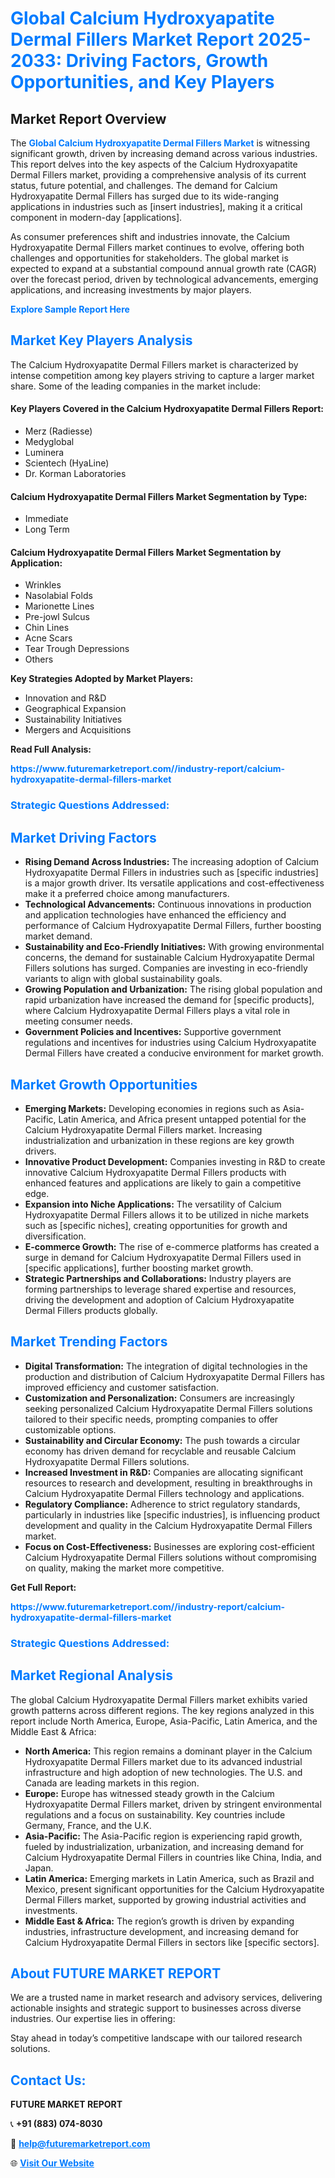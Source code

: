 <h1 style="color: #007BFF;">Global Calcium Hydroxyapatite Dermal Fillers Market Report 2025-2033: Driving Factors, Growth Opportunities, and Key Players</h1>

<section id="overview">
<h2>Market Report Overview</h2>
<p>The <a href="https://www.futuremarketreport.com//industry-report/calcium-hydroxyapatite-dermal-fillers-market" style="color: #007BFF; text-decoration: none;"><strong>Global Calcium Hydroxyapatite Dermal Fillers Market</strong></a> is witnessing significant growth, driven by increasing demand across various industries. This report delves into the key aspects of the Calcium Hydroxyapatite Dermal Fillers market, providing a comprehensive analysis of its current status, future potential, and challenges. The demand for Calcium Hydroxyapatite Dermal Fillers has surged due to its wide-ranging applications in industries such as [insert industries], making it a critical component in modern-day [applications].</p>
<p>As consumer preferences shift and industries innovate, the Calcium Hydroxyapatite Dermal Fillers market continues to evolve, offering both challenges and opportunities for stakeholders. The global market is expected to expand at a substantial compound annual growth rate (CAGR) over the forecast period, driven by technological advancements, emerging applications, and increasing investments by major players.</p>
</section>

<section id="overview">
<p><a href="https://www.futuremarketreport.com//request-sample/reportId=64513" style="color: #007BFF; text-decoration: none;"><strong>Explore Sample Report Here</strong></a></p>
</section>

<section id="key-players">
<h2 style="color: #007BFF;">Market Key Players Analysis</h2>
<p>The Calcium Hydroxyapatite Dermal Fillers market is characterized by intense competition among key players striving to capture a larger market share. Some of the leading companies in the market include:</p>
<h4>Key Players Covered in the Calcium Hydroxyapatite Dermal Fillers Report:</h4>
<ul><li>Merz (Radiesse)</li><li>Medyglobal</li><li>Luminera</li><li>Scientech (HyaLine)</li><li>Dr. Korman Laboratories</li></ul>
<h4>Calcium Hydroxyapatite Dermal Fillers Market Segmentation by Type:</h4>
<ul><li>Immediate</li><li>Long Term</li></ul>

<h4>Calcium Hydroxyapatite Dermal Fillers Market Segmentation by Application:</h4>
<ul><li>Wrinkles</li><li>Nasolabial Folds</li><li>Marionette Lines</li><li>Pre-jowl Sulcus</li><li>Chin Lines</li><li>Acne Scars</li><li>Tear Trough Depressions</li><li>Others</li></ul>
<p><strong>Key Strategies Adopted by Market Players:</strong></p>
<ul>
<li>Innovation and R&D</li>
<li>Geographical Expansion</li>
<li>Sustainability Initiatives</li>
<li>Mergers and Acquisitions</li>
</ul>
</section>

<section>
<p><strong>Read Full Analysis: </strong></p><a href="https://www.futuremarketreport.com//industry-report/calcium-hydroxyapatite-dermal-fillers-market" style="color: #007BFF; text-decoration: none;"><strong>https://www.futuremarketreport.com//industry-report/calcium-hydroxyapatite-dermal-fillers-market</strong></a>
<h3 style="color: #007BFF;">Strategic Questions Addressed:</h3>
</section>

<section id="driving-factors">
<h2 style="color: #007BFF;">Market Driving Factors</h2>
<ul>
<li><strong>Rising Demand Across Industries:</strong> The increasing adoption of Calcium Hydroxyapatite Dermal Fillers in industries such as [specific industries] is a major growth driver. Its versatile applications and cost-effectiveness make it a preferred choice among manufacturers.</li>
<li><strong>Technological Advancements:</strong> Continuous innovations in production and application technologies have enhanced the efficiency and performance of Calcium Hydroxyapatite Dermal Fillers, further boosting market demand.</li>
<li><strong>Sustainability and Eco-Friendly Initiatives:</strong> With growing environmental concerns, the demand for sustainable Calcium Hydroxyapatite Dermal Fillers solutions has surged. Companies are investing in eco-friendly variants to align with global sustainability goals.</li>
<li><strong>Growing Population and Urbanization:</strong> The rising global population and rapid urbanization have increased the demand for [specific products], where Calcium Hydroxyapatite Dermal Fillers plays a vital role in meeting consumer needs.</li>
<li><strong>Government Policies and Incentives:</strong> Supportive government regulations and incentives for industries using Calcium Hydroxyapatite Dermal Fillers have created a conducive environment for market growth.</li>
</ul>
</section>

<section id="growth-opportunities">
<h2 style="color: #007BFF;">Market Growth Opportunities</h2>
<ul>
<li><strong>Emerging Markets:</strong> Developing economies in regions such as Asia-Pacific, Latin America, and Africa present untapped potential for the Calcium Hydroxyapatite Dermal Fillers market. Increasing industrialization and urbanization in these regions are key growth drivers.</li>
<li><strong>Innovative Product Development:</strong> Companies investing in R&D to create innovative Calcium Hydroxyapatite Dermal Fillers products with enhanced features and applications are likely to gain a competitive edge.</li>
<li><strong>Expansion into Niche Applications:</strong> The versatility of Calcium Hydroxyapatite Dermal Fillers allows it to be utilized in niche markets such as [specific niches], creating opportunities for growth and diversification.</li>
<li><strong>E-commerce Growth:</strong> The rise of e-commerce platforms has created a surge in demand for Calcium Hydroxyapatite Dermal Fillers used in [specific applications], further boosting market growth.</li>
<li><strong>Strategic Partnerships and Collaborations:</strong> Industry players are forming partnerships to leverage shared expertise and resources, driving the development and adoption of Calcium Hydroxyapatite Dermal Fillers products globally.</li>
</ul>
</section>

<section id="trending-factors">
<h2 style="color: #007BFF;">Market Trending Factors</h2>
<ul>
<li><strong>Digital Transformation:</strong> The integration of digital technologies in the production and distribution of Calcium Hydroxyapatite Dermal Fillers has improved efficiency and customer satisfaction.</li>
<li><strong>Customization and Personalization:</strong> Consumers are increasingly seeking personalized Calcium Hydroxyapatite Dermal Fillers solutions tailored to their specific needs, prompting companies to offer customizable options.</li>
<li><strong>Sustainability and Circular Economy:</strong> The push towards a circular economy has driven demand for recyclable and reusable Calcium Hydroxyapatite Dermal Fillers solutions.</li>
<li><strong>Increased Investment in R&D:</strong> Companies are allocating significant resources to research and development, resulting in breakthroughs in Calcium Hydroxyapatite Dermal Fillers technology and applications.</li>
<li><strong>Regulatory Compliance:</strong> Adherence to strict regulatory standards, particularly in industries like [specific industries], is influencing product development and quality in the Calcium Hydroxyapatite Dermal Fillers market.</li>
<li><strong>Focus on Cost-Effectiveness:</strong> Businesses are exploring cost-efficient Calcium Hydroxyapatite Dermal Fillers solutions without compromising on quality, making the market more competitive.</li>
</ul>
</section>

<section>
<p><strong>Get Full Report: </strong></p><a href="https://www.futuremarketreport.com//industry-report/calcium-hydroxyapatite-dermal-fillers-market" style="color: #007BFF; text-decoration: none;"><strong>https://www.futuremarketreport.com//industry-report/calcium-hydroxyapatite-dermal-fillers-market</strong></a>
<h3 style="color: #007BFF;">Strategic Questions Addressed:</h3>
</section>


<section id="regional-analysis">
<h2 style="color: #007BFF;">Market Regional Analysis</h2>
<p>The global Calcium Hydroxyapatite Dermal Fillers market exhibits varied growth patterns across different regions. The key regions analyzed in this report include North America, Europe, Asia-Pacific, Latin America, and the Middle East & Africa:</p>
<ul>
<li><strong>North America:</strong> This region remains a dominant player in the Calcium Hydroxyapatite Dermal Fillers market due to its advanced industrial infrastructure and high adoption of new technologies. The U.S. and Canada are leading markets in this region.</li>
<li><strong>Europe:</strong> Europe has witnessed steady growth in the Calcium Hydroxyapatite Dermal Fillers market, driven by stringent environmental regulations and a focus on sustainability. Key countries include Germany, France, and the U.K.</li>
<li><strong>Asia-Pacific:</strong> The Asia-Pacific region is experiencing rapid growth, fueled by industrialization, urbanization, and increasing demand for Calcium Hydroxyapatite Dermal Fillers in countries like China, India, and Japan.</li>
<li><strong>Latin America:</strong> Emerging markets in Latin America, such as Brazil and Mexico, present significant opportunities for the Calcium Hydroxyapatite Dermal Fillers market, supported by growing industrial activities and investments.</li>
<li><strong>Middle East & Africa:</strong> The region’s growth is driven by expanding industries, infrastructure development, and increasing demand for Calcium Hydroxyapatite Dermal Fillers in sectors like [specific sectors].</li>
</ul>
</section>

<footer>
<h2 style="color: #007BFF;">About FUTURE MARKET REPORT</h2>
<p>We are a trusted name in market research and advisory services, delivering actionable insights and strategic support to businesses across diverse industries. Our expertise lies in offering:</p>

<p>Stay ahead in today’s competitive landscape with our tailored research solutions.</p>

<h2 style="color: #007BFF;">Contact Us:</h2>
<p><strong>FUTURE MARKET REPORT</strong></p>
<p>📞 <strong>+91 (883) 074-8030</strong></p>
<p>📧 <strong><a href="mailto:help@futuremarketreport.com" style="color: #007BFF;">help@futuremarketreport.com</a></strong></p>
<p>🌐 <strong><a href="https://www.futuremarketreport.com/" style="color: #007BFF;">Visit Our Website</a></strong></p>
</footer>